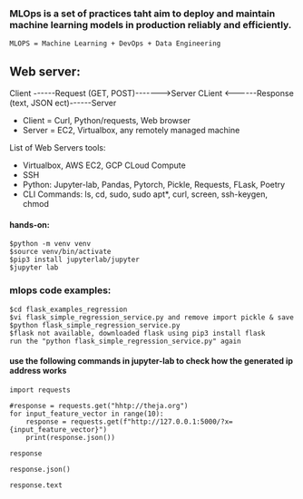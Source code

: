 ### MLOps is a set of practices taht aim to deploy and maintain machine learning models in production reliably and efficiently.

`MLOPS = Machine Learning + DevOps + Data Engineering`

Web server:
--------------

Client ------Request (GET, POST)------->Server
CLient <------Response (text, JSON ect)------Server

*   Client = Curl, Python/requests, Web browser
*   Server = EC2, Virtualbox, any remotely managed machine

List of Web Servers tools: 
*   Virtualbox, AWS EC2, GCP CLoud Compute
*   SSH
*   Python: Jupyter-lab, Pandas, Pytorch, Pickle, Requests, FLask, Poetry
*   CLI Commands: ls, cd, sudo, sudo apt*, curl, screen, ssh-keygen, chmod

#### hands-on:

    $python -m venv venv
    $source venv/bin/activate
    $pip3 install jupyterlab/jupyter
    $jupyter lab



### mlops code examples:

    $cd flask_examples_regression
    $vi flask_simple_regression_service.py and remove import pickle & save
    $python flask_simple_regression_service.py
    $flask not available, downloaded flask using pip3 install flask
    run the "python flask_simple_regression_service.py" again


#### use the following commands in jupyter-lab to check how the generated ip address works

    import requests

    #response = requests.get("hhtp://theja.org")
    for input_feature_vector in range(10):
        response = requests.get(f"http://127.0.0.1:5000/?x={input_feature_vector}")
        print(response.json())

    response

    response.json()

    response.text

